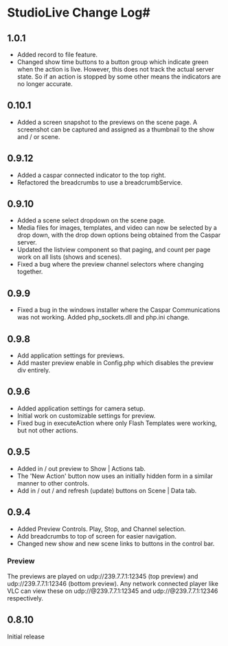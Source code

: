 # StudioLive Change Log#
## 1.0.1 ##

- Added record to file feature.
- Changed show time buttons to a button group which indicate green when the action is live. However, this does not track the actual server state. So if an action is stopped by some other means the indicators are no longer accurate.

## 0.10.1 ##

- Added a screen snapshot to the previews on the scene page.  A screenshot can be captured and assigned as a thumbnail to the show and / or scene.

## 0.9.12 ##

- Added a caspar connected indicator to the top right.
- Refactored the breadcrumbs to use a breadcrumbService.

## 0.9.10 ##

- Added a scene select dropdown on the scene page.
- Media files for images, templates, and video can now be selected by a drop down, with the drop down options being obtained from the Caspar server.
- Updated the listview component so that paging, and count per page work on all lists (shows and scenes).
- Fixed a bug where the preview channel selectors where changing together.

## 0.9.9 ##

- Fixed a bug in the windows installer where the Caspar Communications was not working. Added php_sockets.dll and php.ini change.

## 0.9.8 ##

- Add application settings for previews.
- Add master preview enable in Config.php which disables the preview div entirely.

## 0.9.6 ##

- Added application settings for camera setup.
- Initial work on customizable settings for preview.
- Fixed bug in executeAction where only Flash Templates were working, but not other actions.

## 0.9.5 ##

- Added in / out preview to Show | Actions tab.
- The 'New Action' button now uses an initially hidden form in a similar manner to other controls.
- Add in / out / and refresh (update) buttons on Scene | Data tab.

## 0.9.4 ##

- Added Preview Controls. Play, Stop, and Channel selection.
- Add breadcrumbs to top of screen for easier navigation.
- Changed new show and new scene links to buttons in the control bar.

### Preview ###
The previews are played on udp://239.7.7.1:12345 (top preview) and udp://239.7.7.1:12346 (bottom preview). Any network connected player like VLC can view these on udp://@239.7.7.1:12345 and udp://@239.7.7.1:12346 respectively.

## 0.8.10 ##
Initial release
